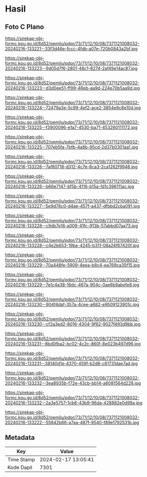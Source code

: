 # Hasil

## Foto C Plano

https://sirekap-obj-formc.kpu.go.id/8d52/pemilu/pdpr/73/71/12/10/08/7371121008032-20240216-133221--33f3d46e-fccc-4fdb-a07e-720b0843a2bf.jpg

https://sirekap-obj-formc.kpu.go.id/8d52/pemilu/pdpr/73/71/12/10/08/7371121008032-20240216-133223--9d05d7f6-2801-48c1-8274-2af49e14ac87.jpg

https://sirekap-obj-formc.kpu.go.id/8d52/pemilu/pdpr/73/71/12/10/08/7371121008032-20240216-133223--d3d0ee51-ff99-46eb-aa9d-224e70b5aa9d.jpg

https://sirekap-obj-formc.kpu.go.id/8d52/pemilu/pdpr/73/71/12/10/08/7371121008032-20240216-133224--72479a3e-5c99-4ef2-ace2-3854e9c8e10d.jpg

https://sirekap-obj-formc.kpu.go.id/8d52/pemilu/pdpr/73/71/12/10/08/7371121008032-20240216-133225--f3900096-e1a7-4530-ba71-453260111172.jpg

https://sirekap-obj-formc.kpu.go.id/8d52/pemilu/pdpr/73/71/12/10/08/7371121008032-20240216-133225--707eb5fa-7bfb-4a8b-95cd-2d37b0301aa1.jpg

https://sirekap-obj-formc.kpu.go.id/8d52/pemilu/pdpr/73/71/12/10/08/7371121008032-20240216-133226--7af80718-d312-4c7e-8ca3-2ca1262f9948.jpg

https://sirekap-obj-formc.kpu.go.id/8d52/pemilu/pdpr/73/71/12/10/08/7371121008032-20240216-133226--b66e7147-bf5b-4116-b15a-fd1c396111ac.jpg

https://sirekap-obj-formc.kpu.go.id/8d52/pemilu/pdpr/73/71/12/10/08/7371121008032-20240216-133227--5e9d78c0-d4ae-457f-a437-dfbbd2cba091.jpg

https://sirekap-obj-formc.kpu.go.id/8d52/pemilu/pdpr/73/71/12/10/08/7371121008032-20240216-133228--c9db7e16-a009-41fc-913b-57abbd07aa73.jpg

https://sirekap-obj-formc.kpu.go.id/8d52/pemilu/pdpr/73/71/12/10/08/7371121008032-20240216-133228--c4e2b653-19be-4245-b311-08a24f67420f.jpg

https://sirekap-obj-formc.kpu.go.id/8d52/pemilu/pdpr/73/71/12/10/08/7371121008032-20240216-133229--70a448fe-5909-4eea-b8c4-ea769ca35f15.jpg

https://sirekap-obj-formc.kpu.go.id/8d52/pemilu/pdpr/73/71/12/10/08/7371121008032-20240216-133229--7e1c4a38-16dc-467a-904c-0ae6b9abefe8.jpg

https://sirekap-obj-formc.kpu.go.id/8d52/pemilu/pdpr/73/71/12/10/08/7371121008032-20240216-133230--904f4daf-357a-4cee-a682-e9509123901c.jpg

https://sirekap-obj-formc.kpu.go.id/8d52/pemilu/pdpr/73/71/12/10/08/7371121008032-20240216-133230--cf2a3ed2-8016-4304-9f62-9027f493d9bb.jpg

https://sirekap-obj-formc.kpu.go.id/8d52/pemilu/pdpr/73/71/12/10/08/7371121008032-20240216-133231--8bd0fba2-bc02-4c2c-860f-8e023b497d96.jpg

https://sirekap-obj-formc.kpu.go.id/8d52/pemilu/pdpr/73/71/12/10/08/7371121008032-20240216-133231--38140d1e-4370-459f-b2d8-c61731dae7ad.jpg

https://sirekap-obj-formc.kpu.go.id/8d52/pemilu/pdpr/73/71/12/10/08/7371121008032-20240216-133232--3ea8935b-f72e-43cb-bb14-a6081564d228.jpg

https://sirekap-obj-formc.kpu.go.id/8d52/pemilu/pdpr/73/71/12/10/08/7371121008032-20240216-133232--2a3e5757-1cb6-43b9-96da-428882e0d99a.jpg

https://sirekap-obj-formc.kpu.go.id/8d52/pemilu/pdpr/73/71/12/10/08/7371121008032-20240216-133222--55842b66-a7aa-487f-9540-f89e1792531b.jpg


## Metadata

| Key        | Value               |
| ---------- | ------------------- |
| Time Stamp | 2024-02-17 13:05:41 |
| Kode Dapil | 7301                |



